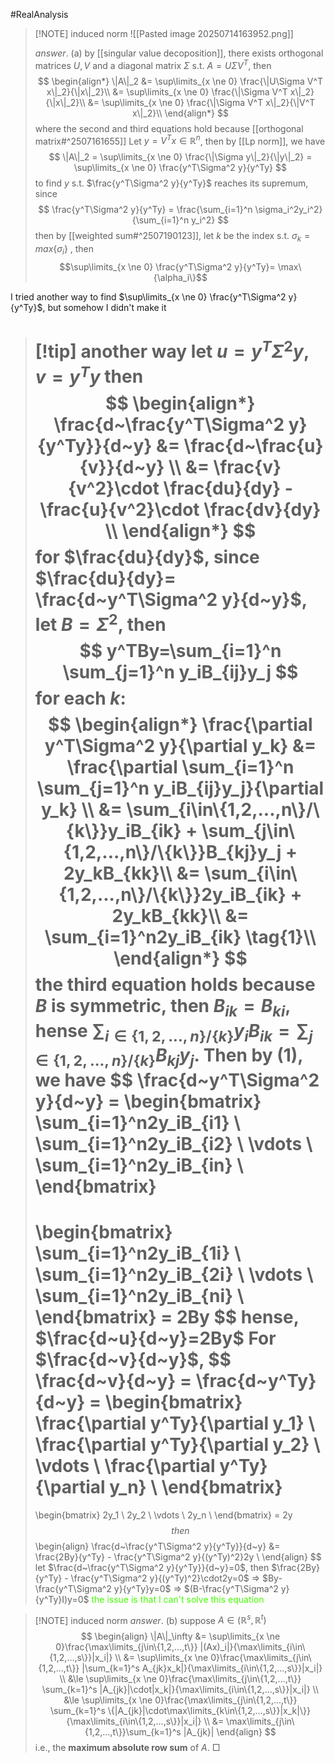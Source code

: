 #RealAnalysis 

> [!NOTE] induced norm
> ![[Pasted image 20250714163952.png]]
> 
> $answer.$
> (a)
> by [[singular value decoposition]], there exists orthogonal matrices $U,V$ and a diagonal matrix $\Sigma$ s.t. $A=U\Sigma V^T$, then 
> $$
> \begin{align*}
> \|A\|_2 &= \sup\limits_{x \ne 0} \frac{\|U\Sigma V^T x\|_2}{\|x\|_2}\\
> &= \sup\limits_{x \ne 0} \frac{\|\Sigma V^T x\|_2}{\|x\|_2}\\
> &= \sup\limits_{x \ne 0} \frac{\|\Sigma V^T x\|_2}{\|V^T x\|_2}\\ 
> \end{align*} 
> $$
> where the second and third equations hold because [[orthogonal matrix#^2507161655]]
> Let $y=V^T x \in \mathbb{R}^n$, then by [[Lp norm]], we have
> $$
> \|A\|_2 = \sup\limits_{x \ne 0} \frac{\|\Sigma y\|_2}{\|y\|_2} = \sup\limits_{x \ne 0} \frac{y^T\Sigma^2 y}{y^Ty}
> $$
> to find $y$ s.t. $\frac{y^T\Sigma^2 y}{y^Ty}$ reaches its supremum, since 
> $$
> \frac{y^T\Sigma^2 y}{y^Ty} = \frac{\sum_{i=1}^n \sigma_i^2y_i^2}{\sum_{i=1}^n y_i^2}
> $$
> then by [[weighted sum#^2507190123]], let $k$ be the index s.t. $\sigma_k = max\{\sigma_i\}$ , then 
> $$\sup\limits_{x \ne 0} \frac{y^T\Sigma^2 y}{y^Ty}= \max\{\alpha_i\}$$ 

I tried another way to find $\sup\limits_{x \ne 0} \frac{y^T\Sigma^2 y}{y^Ty}$, but somehow I didn't make it
>[!tip] another way 
> let $u=y^T\Sigma^2 y$, $v=y^Ty$ then 
> $$
> \begin{align*}
> \frac{d~\frac{y^T\Sigma^2 y}{y^Ty}}{d~y} &= \frac{d~\frac{u}{v}}{d~y} \\
> &= \frac{v}{v^2}\cdot \frac{du}{dy} - \frac{u}{v^2}\cdot \frac{dv}{dy} \\
>\end{align*}
> $$
> for $\frac{du}{dy}$, since $\frac{du}{dy}= \frac{d~y^T\Sigma^2 y}{d~y}$, let $B= \Sigma^2$, then 
> $$
> y^TBy=\sum_{i=1}^n \sum_{j=1}^n y_iB_{ij}y_j
> $$ 
> for each $k$:
> $$
> \begin{align*}
> \frac{\partial y^T\Sigma^2 y}{\partial y_k} &= \frac{\partial \sum_{i=1}^n \sum_{j=1}^n y_iB_{ij}y_j}{\partial y_k} \\
> &= \sum_{i\in\{1,2,...,n\}/\{k\}}y_iB_{ik} + \sum_{j\in\{1,2,...,n\}/\{k\}}B_{kj}y_j + 2y_kB_{kk}\\
> &= \sum_{i\in\{1,2,...,n\}/\{k\}}2y_iB_{ik} + 2y_kB_{kk}\\
> &= \sum_{i=1}^n2y_iB_{ik} \tag{1}\\ 
> \end{align*}
> $$
> the third equation holds because $B$ is symmetric, then $B_{ik}=B_{ki}$, hense $\sum_{i\in\{1,2,...,n\}/\{k\}}y_iB_{ik} = \sum_{j\in\{1,2,...,n\}/\{k\}} B_{kj}y_j$.
> Then by (1), we have 
> $$
> \frac{d~y^T\Sigma^2 y}{d~y} = 
> \begin{bmatrix}
> \sum_{i=1}^n2y_iB_{i1} \\
> \sum_{i=1}^n2y_iB_{i2} \\
> \vdots \\
> \sum_{i=1}^n2y_iB_{in} \\
> \end{bmatrix}
> =
> \begin{bmatrix}
> \sum_{i=1}^n2y_iB_{1i} \\
> \sum_{i=1}^n2y_iB_{2i} \\
> \vdots \\
> \sum_{i=1}^n2y_iB_{ni} \\
> \end{bmatrix}
> = 2By
> $$
> hense, $\frac{d~u}{d~y}=2By$
> For $\frac{d~v}{d~y}$, 
> $$
> \frac{d~v}{d~y} = \frac{d~y^Ty}{d~y} = 
> \begin{bmatrix}
> \frac{\partial y^Ty}{\partial y_1} \\
> \frac{\partial y^Ty}{\partial y_2} \\
> \vdots \\
> \frac{\partial y^Ty}{\partial y_n} \\
> \end{bmatrix}
> = 
> \begin{bmatrix}
> 2y_1 \\
> 2y_2 \\
> \vdots \\
> 2y_n \\
> \end{bmatrix}
> = 2y
> $$
> then 
> $$
> \begin{align}
> \frac{d~\frac{y^T\Sigma^2 y}{y^Ty}}{d~y} &= \frac{2By}{y^Ty} - \frac{y^T\Sigma^2 y}{(y^Ty)^2}2y \\
> \end{align}
> $$
> let $\frac{d~\frac{y^T\Sigma^2 y}{y^Ty}}{d~y}=0$, then $\frac{2By}{y^Ty} - \frac{y^T\Sigma^2 y}{(y^Ty)^2}\cdot2y=0$ $\Longrightarrow$ $By-\frac{y^T\Sigma^2 y}{y^Ty}y=0$ $\Longrightarrow$ $(B-\frac{y^T\Sigma^2 y}{y^Ty}I)y=0$
<span style="color:rgb(68, 255, 0)">the issue is that I can't solve this equation</span>


> [!NOTE] induced norm
> $answer.$
> (b) 
> suppose $A \in \mathcal(\mathbb{R}^s, \mathbb{R}^t)$
> $$
> \begin{align}
> \|A\|_\infty &= \sup\limits_{x \ne 0}\frac{\max\limits_{j\in\{1,2,...,t\}} |(Ax)_i|}{\max\limits_{i\in\{1,2,...,s\}}|x_i|} \\
> &= \sup\limits_{x \ne 0}\frac{\max\limits_{j\in\{1,2,...,t\}} |\sum_{k=1}^s A_{jk}x_k|}{\max\limits_{i\in\{1,2,...,s\}}|x_i|} \\
> &\le \sup\limits_{x \ne 0}\frac{\max\limits_{j\in\{1,2,...,t\}} \sum_{k=1}^s |A_{jk}|\cdot|x_k|}{\max\limits_{i\in\{1,2,...,s\}}|x_i|} \\
> &\le \sup\limits_{x \ne 0}\frac{\max\limits_{j\in\{1,2,...,t\}} \sum_{k=1}^s \{|A_{jk}|\cdot\max\limits_{k\in\{1,2,...,s\}}|x_k|\}}{\max\limits_{i\in\{1,2,...,s\}}|x_i|} \\
> &= \max\limits_{j\in\{1,2,...,t\}}\sum_{k=1}^s |A_{jk}|
> \end{align}
> $$
> i.e., the **maximum absolute row sum** of $A$. $\Box$
> 




